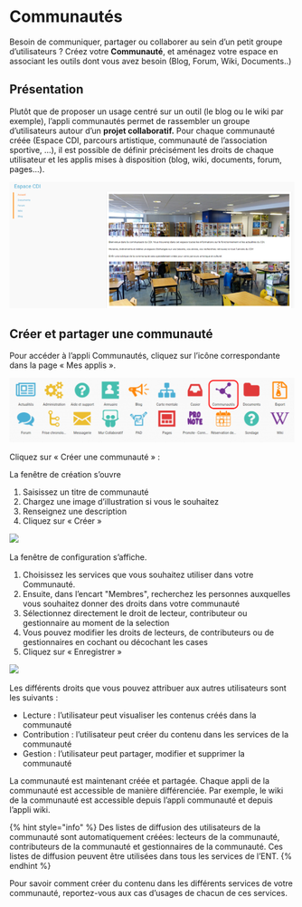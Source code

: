 # Communautés

Besoin de communiquer, partager ou collaborer au sein d’un petit groupe d’utilisateurs ? Créez votre **Communauté**, et aménagez votre espace en associant les outils dont vous avez besoin \(Blog, Forum, Wiki, Documents..\)

## Présentation

Plutôt que de proposer un usage centré sur un outil \(le blog ou le wiki par exemple\), l’appli communautés permet de rassembler un groupe d’utilisateurs autour d’un **projet collaboratif.** Pour chaque communauté créée \(Espace CDI, parcours artistique, communauté de l’association sportive, …\), il est possible de définir précisément les droits de chaque utilisateur et les applis mises à disposition \(blog, wiki, documents, forum, pages…\).

![](.gitbook/assets/communaut_pres-convertimage-2-1%20%282%29.png)

## Créer et partager une communauté

Pour accéder à l’appli Communautés, cliquez sur l’icône correspondante dans la page « Mes applis ».

![](.gitbook/assets/mes_applis_3-1024x231-4%20%281%29.png)

Cliquez sur « Créer une communauté » :

La fenêtre de création s’ouvre

1. Saisissez un titre de communauté
2. Chargez une image d’illustration si vous le souhaitez
3. Renseignez une description
4. Cliquez sur « Créer »

![](.gitbook/assets/communaute-creation-2-1-1.png)

La fenêtre de configuration s’affiche.

1. Choisissez les services que vous souhaitez utiliser dans votre Communauté.
2. Ensuite, dans l’encart "Membres", recherchez les personnes auxquelles vous souhaitez donner des droits dans votre communauté
3. Sélectionnez directement le droit de lecteur, contributeur ou gestionnaire au moment de la selection
4. Vous pouvez modifier les droits de lecteurs, de contributeurs ou de gestionnaires en cochant ou décochant les cases
5. Cliquez sur « Enregistrer »

![](.gitbook/assets/communaute-partage-the-one-1-1-1.png)

Les différents droits que vous pouvez attribuer aux autres utilisateurs sont les suivants :

* Lecture : l’utilisateur peut visualiser les contenus créés dans la communauté
* Contribution : l’utilisateur peut créer du contenu dans les services de la communauté
* Gestion : l’utilisateur peut partager, modifier et supprimer la communauté

La communauté est maintenant créée et partagée. Chaque appli de la communauté est accessible de manière différenciée. Par exemple, le wiki de la communauté est accessible depuis l’appli communauté et depuis l’appli wiki.

{% hint style="info" %}
Des listes de diffusion des utilisateurs de la communauté sont automatiquement créées: lecteurs de la communauté, contributeurs de la communauté et gestionnaires de la communauté. Ces listes de diffusion peuvent être utilisées dans tous les services de l’ENT.
{% endhint %}

Pour savoir comment créer du contenu dans les différents services de votre communauté, reportez-vous aux cas d’usages de chacun de ces services.

